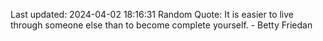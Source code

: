 Last updated: 2024-04-02 18:16:31
Random Quote: It is easier to live through someone else than to become complete yourself. - Betty Friedan